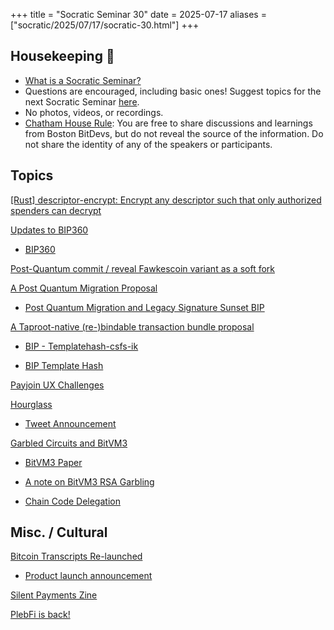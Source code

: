 +++
title = "Socratic Seminar 30"
date = 2025-07-17
aliases = ["socratic/2025/07/17/socratic-30.html"]
+++

## Housekeeping 🧹

- [What is a Socratic Seminar?](https://bitdevs.org/about#socratic-seminars)
- Questions are encouraged, including basic ones! Suggest topics for the next Socratic Seminar [here](https://github.com/arminsabouri/bostonbitdevs/issues/new).
- No photos, videos, or recordings.
- [Chatham House Rule](https://www.chathamhouse.org/about-us/chatham-house-rule): You are free to share discussions and learnings from Boston BitDevs, but do not reveal the source of the information. Do not share the identity of any of the speakers or participants.

## Topics

[[Rust] descriptor-encrypt: Encrypt any descriptor such that only authorized spenders can decrypt](https://delvingbitcoin.org/t/rust-descriptor-encrypt-encrypt-any-descriptor-such-that-only-authorized-spenders-can-decrypt/1750)

[Updates to BIP360](https://groups.google.com/g/bitcoindev/c/nSAd0UmDSvc)

- [BIP360](https://github.com/cryptoquick/bips/blob/p2qrh/bip-0360.mediawiki)

[Post-Quantum commit / reveal Fawkescoin variant as a soft fork](https://groups.google.com/g/bitcoindev/c/LpWOcXMcvk8)

[A Post Quantum Migration Proposal](https://groups.google.com/g/bitcoindev/c/uEaf4bj07rE)

- [Post Quantum Migration and Legacy Signature Sunset BIP](https://github.com/jlopp/bips/blob/quantum_migration/bip-post-quantum-migration.mediawiki)

[A Taproot-native (re-)bindable transaction bundle proposal](https://groups.google.com/g/bitcoindev/c/5wLThgegha4/m/iUWIZPIaCAAJ)

- [BIP - Templatehash-csfs-ik](https://github.com/instagibbs/bips/blob/bip_op_templatehash/bip-templatehash-csfs-ik.md)

- [BIP Template Hash](https://github.com/instagibbs/bips/blob/bip_op_templatehash/bip-templatehash.md)

[Payjoin UX Challenges](https://github.com/orgs/payjoin/discussions/706)

[Hourglass](https://github.com/cryptoquick/bips/blob/hourglass/bip-hourglass.mediawiki)

- [Tweet Announcement](https://x.com/andurobtc/status/1917599772459860110)

[Garbled Circuits and BitVM3](https://delvingbitcoin.org/t/garbled-circuits-and-bitvm3/1773)

- [BitVM3 Paper](https://bitvm.org/bitvm3.pdf)

- [A note on BitVM3 RSA Garbling](https://hackmd.io/@liameagen/bitvm3-garbling-note)

- [Chain Code Delegation](https://delvingbitcoin.org/t/chain-code-delegation-private-access-control-for-bitcoin-keys/1837/1)

## Misc. / Cultural

[Bitcoin Transcripts Re-launched](https://btctranscripts.com/)

- [Product launch announcement](https://x.com/Bitcoin_Devs/status/1943315955259502625)

[Silent Payments Zine](https://satsie.dev/zines/silentpayments.html)

[PlebFi is back!](https://pleb.fi/miami2025/)

